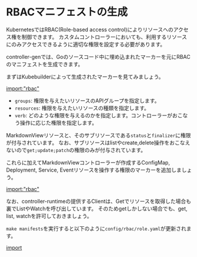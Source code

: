 # RBACマニフェストの生成

KubernetesではRBAC(Role-based access control)によりリソースへのアクセス権を制御できます。
カスタムコントローラーにおいても、利用するリソースにのみアクセスできるように適切な権限を設定する必要があります。

controller-genでは、Goのソースコード中に埋め込まれたマーカーを元にRBACのマニフェストを生成できます。

まずはKubebuilderによって生成されたマーカーを見てみましょう。

[import:"rbac"](../../codes/00_scaffold/internal/controller/markdownview_controller.go)

- `groups`: 権限を与えたいリソースのAPIグループを指定します。
- `resources`: 権限を与えたいリソースの種類を指定します。
- `verb`: どのような権限を与えるのかを指定します。コントローラーがおこなう操作に応じた権限を指定します。

MarkdownViewリソースと、そのサブリソースである`status`と`finalizer`に権限が付与されています。
なお、サブリソースはlistやcreate,delete操作をおこなえないので`get;update;patch`の権限のみが付与されています。

これらに加えてMarkdownViewコントローラーが作成するConfigMap, Deployment, Service, Eventリソースを操作する権限のマーカーを追加しましょう。

[import:"rbac"](../../codes/20_manifests/internal/controller/markdownview_controller.go)

なお、controller-runtimeの提供するClientは、Getでリソースを取得した場合も裏でListやWatchを呼び出しています。
そのためgetしかしない場合でも、get, list, watchを許可しておきましょう。

`make manifests`を実行すると以下のように`config/rbac/role.yaml`が更新されます。

[import](../../codes/20_manifests/config/rbac/role.yaml)
